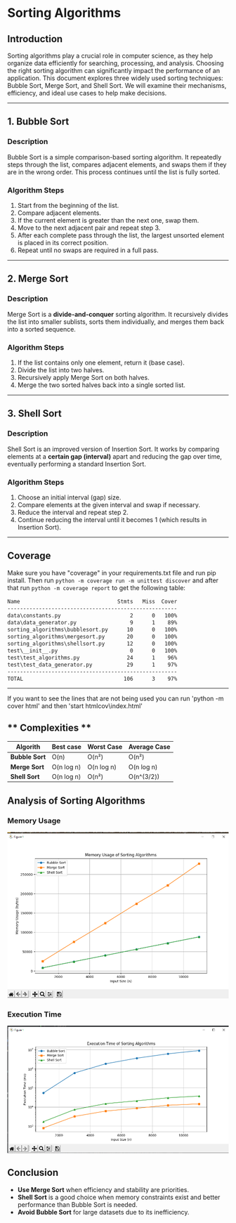 # Sorting Algorithms

## **Introduction**

Sorting algorithms play a crucial role in computer science, as they help organize data efficiently for searching, processing, and analysis. Choosing the right sorting algorithm can significantly impact the performance of an application. This document explores three widely used sorting techniques: Bubble Sort, Merge Sort, and Shell Sort. We will examine their mechanisms, efficiency, and ideal use cases to help  make decisions.

---

## 1. Bubble Sort 

### **Description**

Bubble Sort is a simple comparison-based sorting algorithm. It repeatedly steps through the list, compares adjacent elements, and swaps them if they are in the wrong order. This process continues until the list is fully sorted.

### **Algorithm Steps**

1. Start from the beginning of the list.
2. Compare adjacent elements.
3. If the current element is greater than the next one, swap them.
4. Move to the next adjacent pair and repeat step 3.
5. After each complete pass through the list, the largest unsorted element is placed in its correct position.
6. Repeat until no swaps are required in a full pass.

---
## **2. Merge Sort**

### **Description**

Merge Sort is a **divide-and-conquer** sorting algorithm. It recursively divides the list into smaller sublists, sorts them individually, and merges them back into a sorted sequence.

### **Algorithm Steps**

1. If the list contains only one element, return it (base case).
2. Divide the list into two halves.
3. Recursively apply Merge Sort on both halves.
4. Merge the two sorted halves back into a single sorted list.

---

## 3. Shell Sort 

### **Description**

Shell Sort is an improved version of Insertion Sort. It works by comparing elements at a **certain gap (interval)** apart and reducing the gap over time, eventually performing a standard Insertion Sort.

### **Algorithm Steps**

1. Choose an initial interval (gap) size.
2. Compare elements at the given interval and swap if necessary.
3. Reduce the interval and repeat step 2.
4. Continue reducing the interval until it becomes 1 (which results in Insertion Sort).

---


## Coverage

Make sure you have "coverage" in your requirements.txt file and run pip install. Then run `python -m coverage run -m unittest discover` and after that run `python -m coverage report` to get the following table:
```
Name                               Stmts   Miss  Cover
------------------------------------------------------
data\constants.py                      2      0   100%
data\data_generator.py                 9      1    89%
sorting_algorithms\bubblesort.py      10      0   100%
sorting_algorithms\mergesort.py       20      0   100%
sorting_algorithms\shellsort.py       12      0   100%
test\__init__.py                       0      0   100%
test\test_algorithms.py               24      1    96%
test\test_data_generator.py           29      1    97%
------------------------------------------------------
TOTAL                                106      3    97%

```
---
If you want to see the lines that are not being used you can run 'python -m cover html' and then 'start htmlcov\index.html'

## ** Complexities **
| Algorith       | Best case  | Worst Case  | Average Case  |
|----------------|------------|------------|---------------|
| **Bubble Sort** | O(n)       | O(n²)      | O(n²)         |
| **Merge Sort** | O(n log n) | O(n log n) | O(n log n)    |
| **Shell Sort** | O(n log n) | O(n²)      | O(n^(3/2))    |

## Analysis of Sorting Algorithms

### Memory Usage
![Memory Usage](images/Memoria.png)

### Execution Time
![Execution Time](images/Tiempo.png)

## **Conclusion**

- **Use Merge Sort** when efficiency and stability are priorities.
- **Shell Sort** is a good choice when memory constraints exist and better performance than Bubble Sort is needed.
- **Avoid Bubble Sort** for large datasets due to its inefficiency.



